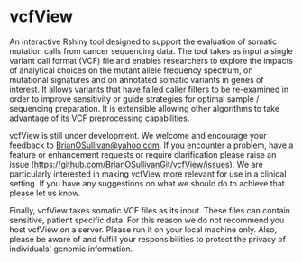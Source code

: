 # vcfView
An interactive Rshiny tool designed to support the evaluation of somatic mutation calls from cancer sequencing data. The tool takes as input a single variant call format (VCF) file and enables  researchers to explore the impacts of analytical choices on the mutant allele frequency spectrum, on mutational signatures and on annotated somatic variants in genes of interest. It allows variants that have failed caller filters to be re-examined in order to improve sensitivity or guide strategies for optimal sample / sequencing preparation. It is extensible allowing other algorithms to take advantage of its VCF preprocessing capabilities.

vcfView is still under development. We welcome and encourage your feedback to BrianOSullivan@yahoo.com. If you encounter a problem, have a feature or enhancement requests or require clarification please raise an issue (https://github.com/BrianOSullivanGit/vcfView/issues). We are particularly interested in making vcfView more relevant for use in a clinical setting. If you have any suggestions on what we should do to achieve that please let us know.

Finally, vcfView takes somatic VCF files as its input. These files can contain sensitive, patient specific data. For this reason we do not recommend you host vcfView on a server. Please run it on your local machine only. Also, please be aware of and fulfill your responsibilities to protect the privacy of individuals' genomic information.

